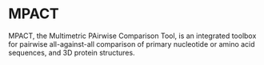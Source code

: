 # MPACT
MPACT, the Multimetric PAirwise Comparison Tool, is an integrated toolbox for pairwise all-against-all comparison of primary nucleotide or amino acid sequences, and 3D protein structures. 
